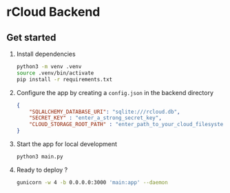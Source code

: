 # rCloud Backend

## Get started

1. Install dependencies

   ```bash
   python3 -m venv .venv
   source .venv/bin/activate
   pip install -r requirements.txt
   ```

2. Configure the app by creating a `config.json` in the backend directory
    
    ```json
    {
        "SQLALCHEMY_DATABASE_URI": "sqlite:///rcloud.db",
        "SECRET_KEY" : "enter_a_strong_secret_key",
        "CLOUD_STORAGE_ROOT_PATH" : "enter_path_to_your_cloud_filesystem_root_dir"
    }
    ```

2. Start the app for local development

   ```bash
   python3 main.py
   ```

3. Ready to deploy ?

    ```bash
   gunicorn -w 4 -b 0.0.0.0:3000 'main:app' --daemon
    ```